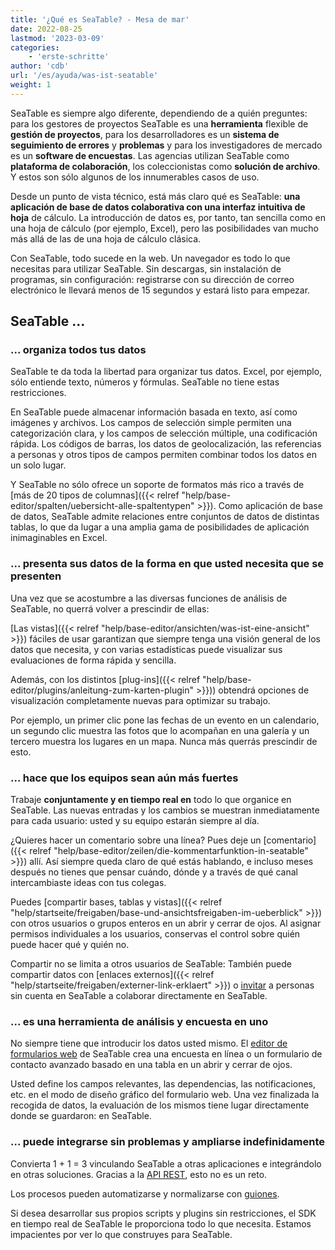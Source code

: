 ```yaml
---
title: '¿Qué es SeaTable? - Mesa de mar'
date: 2022-08-25
lastmod: '2023-03-09'
categories:
    - 'erste-schritte'
author: 'cdb'
url: '/es/ayuda/was-ist-seatable'
weight: 1
---
```


SeaTable es siempre algo diferente, dependiendo de a quién preguntes: para los gestores de proyectos SeaTable es una **herramienta** flexible de **gestión de proyectos**, para los desarrolladores es un **sistema de seguimiento de errores** y **problemas** y para los investigadores de mercado es un **software de encuestas**. Las agencias utilizan SeaTable como **plataforma de colaboración**, los coleccionistas como **solución de archivo**. Y estos son sólo algunos de los innumerables casos de uso.

Desde un punto de vista técnico, está más claro qué es SeaTable: **una aplicación de base de datos colaborativa con una interfaz intuitiva de hoja** de cálculo. La introducción de datos es, por tanto, tan sencilla como en una hoja de cálculo (por ejemplo, Excel), pero las posibilidades van mucho más allá de las de una hoja de cálculo clásica.

Con SeaTable, todo sucede en la web. Un navegador es todo lo que necesitas para utilizar SeaTable. Sin descargas, sin instalación de programas, sin configuración: registrarse con su dirección de correo electrónico le llevará menos de 15 segundos y estará listo para empezar.

## SeaTable ...

### ... organiza todos tus datos

SeaTable te da toda la libertad para organizar tus datos. Excel, por ejemplo, sólo entiende texto, números y fórmulas. SeaTable no tiene estas restricciones.

En SeaTable puede almacenar información basada en texto, así como imágenes y archivos. Los campos de selección simple permiten una categorización clara, y los campos de selección múltiple, una codificación rápida. Los códigos de barras, los datos de geolocalización, las referencias a personas y otros tipos de campos permiten combinar todos los datos en un solo lugar.

Y SeaTable no sólo ofrece un soporte de formatos más rico a través de [más de 20 tipos de columnas]({{< relref "help/base-editor/spalten/uebersicht-alle-spaltentypen" >}}). Como aplicación de base de datos, SeaTable admite relaciones entre conjuntos de datos de distintas tablas, lo que da lugar a una amplia gama de posibilidades de aplicación inimaginables en Excel.

### ... presenta sus datos de la forma en que usted necesita que se presenten

Una vez que se acostumbre a las diversas funciones de análisis de SeaTable, no querrá volver a prescindir de ellas:

[Las vistas]({{< relref "help/base-editor/ansichten/was-ist-eine-ansicht" >}}) fáciles de usar garantizan que siempre tenga una visión general de los datos que necesita, y con varias estadísticas puede visualizar sus evaluaciones de forma rápida y sencilla.

Además, con los distintos [plug-ins]({{< relref "help/base-editor/plugins/anleitung-zum-karten-plugin" >}})) obtendrá opciones de visualización completamente nuevas para optimizar su trabajo.

Por ejemplo, un primer clic pone las fechas de un evento en un calendario, un segundo clic muestra las fotos que lo acompañan en una galería y un tercero muestra los lugares en un mapa. Nunca más querrás prescindir de esto.

### ... hace que los equipos sean aún más fuertes

Trabaje **conjuntamente y en tiempo real en** todo lo que organice en SeaTable. Las nuevas entradas y los cambios se muestran inmediatamente para cada usuario: usted y su equipo estarán siempre al día.

¿Quieres hacer un comentario sobre una línea? Pues deje un [comentario]({{< relref "help/base-editor/zeilen/die-kommentarfunktion-in-seatable" >}}) allí. Así siempre queda claro de qué estás hablando, e incluso meses después no tienes que pensar cuándo, dónde y a través de qué canal intercambiaste ideas con tus colegas.

Puedes [compartir bases, tablas y vistas]({{< relref "help/startseite/freigaben/base-und-ansichtsfreigaben-im-ueberblick" >}}) con otros usuarios o grupos enteros en un abrir y cerrar de ojos. Al asignar permisos individuales a los usuarios, conservas el control sobre quién puede hacer qué y quién no.

Compartir no se limita a otros usuarios de SeaTable: También puede compartir datos con [enlaces externos]({{< relref "help/startseite/freigaben/externer-link-erklaert" >}}) o [invitar](https://seatable.io/es/docs/freigaben/einladungs-link-erklaert/) a personas sin cuenta en SeaTable a colaborar directamente en SeaTable.

### ... es una herramienta de análisis y encuesta en uno

No siempre tiene que introducir los datos usted mismo. El [editor de formularios web](https://seatable.io/es/docs/webformulare/webformulare/) de SeaTable crea una encuesta en línea o un formulario de contacto avanzado basado en una tabla en un abrir y cerrar de ojos.

Usted define los campos relevantes, las dependencias, las notificaciones, etc. en el modo de diseño gráfico del formulario web. Una vez finalizada la recogida de datos, la evaluación de los mismos tiene lugar directamente donde se guardaron: en SeaTable.

### ... puede integrarse sin problemas y ampliarse indefinidamente

Convierta 1 + 1 = 3 vinculando SeaTable a otras aplicaciones e integrándolo en otras soluciones. Gracias a la [API REST](https://docs.seatable.io/published/seatable-api/home.md), esto no es un reto.

Los procesos pueden automatizarse y normalizarse con [guiones](https://seatable.io/es/docs/javascript-python/unterschied-zwischen-javascript-und-python-scripten-in-seatable/).

Si desea desarrollar sus propios scripts y plugins sin restricciones, el SDK en tiempo real de SeaTable le proporciona todo lo que necesita. Estamos impacientes por ver lo que construyes para SeaTable.
